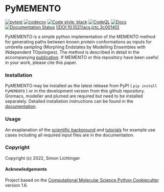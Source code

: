 PyMEMENTO
==============================
[//]: # (Badges)
[![pytest](https://github.com/simonlichtinger/PyMEMENTO/actions/workflows/run_pytest.yml/badge.svg)](https://github.com/simonlichtinger/PyMEMENTO/actions/workflows/run_pytest.yml)
[![codecov](https://codecov.io/github/simonlichtinger/PyMEMENTO/branch/master/graph/badge.svg?token=N663I9V356)](https://codecov.io/github/simonlichtinger/PyMEMENTO)
[![Code style: black](https://img.shields.io/badge/code%20style-black-000000.svg)](https://github.com/psf/black)
[![CodeQL](https://github.com/simonlichtinger/PyMEMENTO/actions/workflows/codeql.yml/badge.svg)](https://github.com/simonlichtinger/PyMEMENTO/actions/workflows/codeql.yml)
[![Docs](https://img.shields.io/badge/pymemento.readthedocs.io-blueviolet)](https://pymemento.readthedocs.io)
[![Documentation Status](https://readthedocs.org/projects/pymemento/badge/?version=latest)](https://pymemento.readthedocs.io/en/latest/?badge=latest)
[![DOI:10.1021/acs.jctc.3c00140]](https://doi.org/10.1021/acs.jctc.3c00140)

PyMEMENTO is a simple python implementation of the MEMENTO method for generating paths between known protein conformations as inputs for umbrella sampling (Morphing Endstates by Modelling Ensembles with iNdependent TOpologies). The method is described in detail in the accompanying [publication](https://pubs.acs.org/doi/full/10.1021/acs.jctc.3c00140). If MEMENTO or this repository have been useful in your work, please cite this paper.

### Installation

PyMEMENTO may be installed as the latest release from PyPI ( ``` pip install PyMEMENTO ``` ) or in the development version from this github repository. Gromacs, modeller and plumed are required but need to be installed separately. Detailed installation instructions can be found in the [documentation](https://pymemento.readthedocs.io/en/latest/installation.html).

### Usage

An exaplanation of the [scientific background](https://pymemento.readthedocs.io/en/latest/background.html) and [tutorials](https://pymemento.readthedocs.io/en/latest/examples.html) for example use cases including all required input files are in the documentation.

### Copyright

Copyright (c) 2022, Simon Lichtinger


#### Acknowledgements

Project based on the 
[Computational Molecular Science Python Cookiecutter](https://github.com/molssi/cookiecutter-cms) version 1.6.
